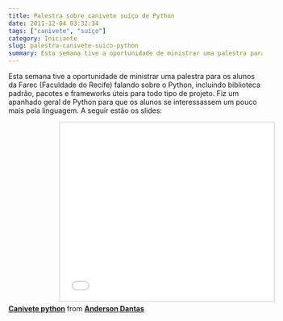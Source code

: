 ```yaml
---
title: Palestra sobre canivete suíço de Python
date: 2011-12-04 03:32:34
tags: ["canivete", "suíço"]
category: Iniciante
slug: palestra-canivete-suico-python
summary: Esta semana tive a oportunidade de ministrar uma palestra para os alunos da Farec (Faculdade do Recife) falando sobre o Python, incluindo biblioteca padrão, pacotes e frameworks úteis para todo tipo de projeto. Fiz um apanhado geral de Python para que os alunos se interessassem um pouco mais pela linguagem.
---
```


Esta semana tive a oportunidade de ministrar uma palestra para os alunos da Farec (Faculdade do Recife) falando sobre o Python, incluindo biblioteca padrão, pacotes e frameworks úteis para todo tipo de projeto. Fiz um apanhado geral de Python para que os alunos se interessassem um pouco mais pela linguagem. A seguir estão os slides:

<iframe width="425" height="355" style="border: 1px solid #CCC; border-width: 1px; margin-bottom: 5px; max-width: 100%;margin-left:20%;" src="//www.slideshare.net/slideshow/embed_code/10451349" frameborder="0" marginwidth="0" marginheight="0" scrolling="no" allowfullscreen=""></iframe>
<div style="margin-bottom: 5px;"><strong> <a href="//pt.slideshare.net/berg_pe/canivete-python" title="Canivete python" target="_blank">Canivete python</a> </strong> from <strong><a href="//www.slideshare.net/berg_pe" target="_blank">Anderson Dantas</a></strong></div>
